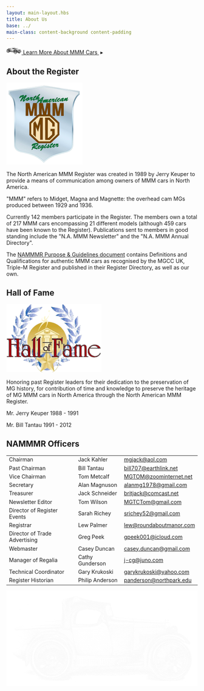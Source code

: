 ```yaml
---
layout: main-layout.hbs
title: About Us
base: ../
main-class: content-background content-padding
---
```

<div class="jump-links learn-more flush-top">
    <a href="MMM/"><img src="img/mini-m-type.png" alt=""></a><a href="MMM/">
        Learn More About MMM Cars
    </a>&nbsp;<span class="arrow">&blacktriangleright;</span>
</div>
<h2 class="divider">About the Register</h2>

<img class="float-left" src="img/nammmr-logo-metal.png" alt="">

The North American MMM Register was created in 1989 by Jerry Keuper
to provide a means of communication among owners of MMM cars in North America.

"MMM" refers to Midget, Magna and Magnette: the overhead cam MGs
produced between 1929 and 1936.

Currently 142 members participate in the Register.
The members own a total of 217 MMM cars encompassing 21 different models (although 459 cars
have been known to the Register). Publications sent to members in good standing include
the "N.A. MMM Newsletter" and the "N.A. MMM Annual Directory".

The [NAMMMR Purpose & Guidelines document](guidelines-and-purposes)
contains Definitions and Qualifications for authentic MMM cars as recognised
by the MGCC UK, Triple-M Register and published in their Register Directory,
as well as our own.

<h2 class="divider">Hall of Fame</h2>

<img class="float-right" src="img/hall-of-fame.png" alt="">

Honoring past Register leaders for their dedication to the preservation of MG history,
for contribution of time and knowledge to preserve the heritage of MG MMM cars
in North America through the North American MMM Register.

<div class="hall-of-fame">
Mr. Jerry Keuper   1988 - 1991

Mr. Bill Tantau   1991 - 2012
</div>

<h2 class="divider">NAMMMR Officers</h2>

<table class="officers">
<tr>
    <td class="title">Chairman</td>
    <td>Jack Kahler</td>
    <td><a href="mailto:mgjack@aol.com">mgjack@aol.com</a></td>
</tr>
<tr>
    <td class="title">Past Chairman</td>
    <td>Bill Tantau</td>
    <td><a href="mailto:bill707@earthlink.net">bill707@earthlink.net</a></td>
</tr>
<tr>
    <td class="title">Vice Chairman</td>
    <td>Tom Metcalf</td>
    <td><a href="mailto:MGTOM@zoominternet.net">MGTOM@zoominternet.net</a></td>
</tr>
<tr>
    <td class="title">Secretary</td>
    <td>Alan Magnuson</td>
    <td><a href="mailto:alanmg1978@gmail.com">alanmg1978@gmail.com</a></td>
</tr>
<tr>
    <td class="title">Treasurer</td>
    <td>Jack Schneider</td>
    <td><a href="mailto:britjack@comcast.net">britjack@comcast.net</a></td>
</tr>
<tr>
    <td class="title">Newsletter Editor</td>
    <td>Tom Wilson</td>
    <td><a href="mailto:MGTCTom@gmail.com">MGTCTom@gmail.com</a></td>
</tr>
<tr>
    <td class="title">Director of Register Events</td>
    <td>Sarah Richey</td>
    <td><a href="mailto:srichey52@gmail.com">srichey52@gmail.com</a></td>
</tr>
<tr>
    <td class="title">Registrar</td>
    <td>Lew Palmer</td>
    <td><a href="mailto:lew@roundaboutmanor.com">lew@roundaboutmanor.com</a></td>
</tr>
<tr>
    <td class="title">Director of Trade Advertising</td>
    <td>Greg Peek</td>
    <td><a href="mailto:gpeek001@icloud.com">gpeek001@icloud.com</a></td>
</tr>
<tr>
    <td class="title">Webmaster</td>
    <td>Casey Duncan</td>
    <td><a href="mailto:casey.duncan+nammmr@gmail.com">casey.duncan@gmail.com</a></td>
</tr>
<tr>
    <td class="title">Manager of Regalia</td>
    <td>Cathy Gunderson</td>
    <td><a href="mailto:j-cg@juno.com">j-cg@juno.com</a></td>
</tr>
<tr>
    <td class="title">Technical Coordinator</td>
    <td>Gary Krukoski</td>
    <td><a href="mailto:garykrukoski@yahoo.com">garykrukoski@yahoo.com</a></td>
</tr>
<tr>
    <td class="title">Register Historian</td>
    <td>Philip Anderson</td>
    <td><a href="mailto:panderson@northpark.edu">panderson@northpark.edu</a></td>
</tr>
</table>

<img class="sketch" src="img/m-type-sketch.png" alt="">
